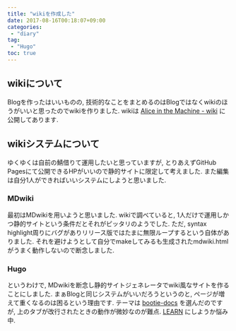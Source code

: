 ```yaml
---
title: "wikiを作成した"
date: 2017-08-16T00:18:07+09:00
categories:
 - "diary"
tag:
 - "Hugo"
toc: true
---
```


## wikiについて
Blogを作ったはいいものの, 技術的なことをまとめるのはBlogではなくwikiのほうがいいと思ったのでwikiを作りました.
wikiは [Alice in the Machine - wiki](https://browniealice.github.io/wiki/) に公開してあります.

## wikiシステムについて
ゆくゆくは自前の鯖借りて運用したいと思っていますが, とりあえずGitHub Pagesにて公開できるHPがいいので静的サイトに限定して考えました. また編集は自分1人ができればいいシステムにしようと思いました.

### MDwiki
最初はMDwikiを用いようと思いました. wikiで調べていると, 1人だけで運用しかつ静的サイトという条件だとそれがピッタリのようでした.
ただ, syntax highlight周りにバグがありリリース版ではたまに無限ループするという自体がありました. それを避けようとして自分でmakeしてみるも生成されたmdwiki.htmlがうまく動作しないので断念しました.

### Hugo
というわけで, MDwikiを断念し静的サイトジェネレータでwiki風なサイトを作ることにしました. まぁBlogと同じシステムがいいだろうというのと, ページが増えて重くなるのは困るという理由です.
テーマは [bootie-docs](https://progrhyme.github.io/bootie-docs-demo/) を選んだのですが, 上のタブが改行されたときの動作が微妙なのが難点. [LEARN](https://matcornic.github.io/hugo-learn-doc/basics/what-is-this-hugo-theme/) にしようか悩み中.